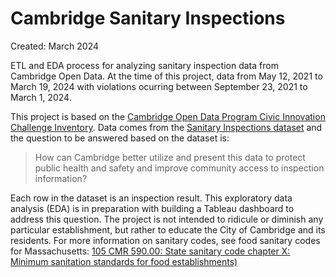 # Cambridge Sanitary Inspections
Created: March 2024

ETL and EDA process for analyzing sanitary inspection data from Cambridge Open Data. At the time of this project, data from May 12, 2021 to March 19, 2024 with violations ocurring between September 23, 2021 to March 1, 2024.

This project is based on the [Cambridge Open Data Program Civic Innovation Challenge Inventory](https://data.cambridgema.gov/General-Government/Civic-Innovation-Challenge-Inventory/x96z-hdnh/about_data). Data comes from the [Sanitary Inspections dataset](https://data.cambridgema.gov/Inspectional-Services/Sanitary-Inspections/ryb9-qzmw/about_data) and the question to be answered based on the dataset is: 

<blockquote>
How can Cambridge better utilize and present this data to protect public health and safety and improve community access to inspection information?
</blockquote>

Each row in the dataset is an inspection result. This exploratory data analysis (EDA) is in preparation with building a Tableau dashboard to address this question. The project is not intended to ridicule or diminish any particular establishment, but rather to educate the City of Cambridge and its residents. For more information on sanitary codes, see food sanitary codes for Massachusetts: [105 CMR 590.00: State sanitary code chapter X: Minimum sanitation standards for food establishments)
](https://www.mass.gov/doc/merged-food-code-111618/download)
